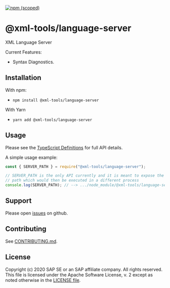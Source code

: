 [![npm (scoped)](https://img.shields.io/npm/v/@xml-tools/language-server.svg)](https://www.npmjs.com/package/@xml-tools/language-server)

# @xml-tools/language-server

XML Language Server

Current Features:

- Syntax Diagnostics.

## Installation

With npm:

- `npm install @xml-tools/language-server`

With Yarn

- `yarn add @xml-tools/language-server`

## Usage

Please see the [TypeScript Definitions](./api.d.ts) for full API details.

A simple usage example:

```javascript
const { SERVER_PATH } = require("@xml-tools/language-server");

// SERVER_PATH is the only API currently and it is meant to expose the "main" module's absolute
// path which would then be executed in a different process
console.log(SERVER_PATH); // --> .../node_module/@xml-tools/language-server/lib/server.js
```

## Support

Please open [issues](https://github.com/SAP/xml-tols/issues) on github.

## Contributing

See [CONTRIBUTING.md](./CONTRIBUTING.md).

## License

Copyright (c) 2020 SAP SE or an SAP affiliate company. All rights reserved.
This file is licensed under the Apache Software License, v. 2 except as noted otherwise in the [LICENSE file](../../LICENSE).
